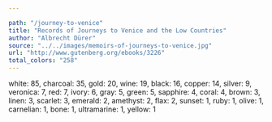 ```yaml
---

path: "/journey-to-venice"
title: "Records of Journeys to Venice and the Low Countries"
author: "Albrecht Dürer"
source: "../../images/memoirs-of-journeys-to-venice.jpg"
url: "http://www.gutenberg.org/ebooks/3226"
total_colors: "258"
---
```

white: 85, charcoal: 35, gold: 20, wine: 19, black: 16, copper: 14, silver: 9, veronica: 7, red: 7, ivory: 6, gray: 5, green: 5, sapphire: 4, coral: 4, brown: 3, linen: 3, scarlet: 3, emerald: 2, amethyst: 2, flax: 2, sunset: 1, ruby: 1, olive: 1, carnelian: 1, bone: 1, ultramarine: 1, yellow: 1
